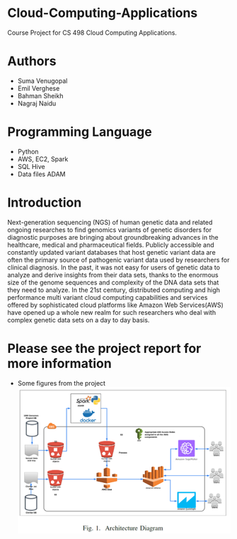 # Cloud-Computing-Applications
Course Project for CS 498 Cloud Computing Applications.

# Authors
* Suma Venugopal
* Emil Verghese
* Bahman Sheikh
* Nagraj Naidu


# Programming Language
* Python
* AWS, EC2, Spark
* SQL Hive
* Data files ADAM

# Introduction
Next-generation sequencing (NGS) of human genetic data and related ongoing researches to find genomics variants of
genetic disorders for diagnostic purposes are bringing about groundbreaking advances in the healthcare, medical and pharmaceutical
fields. Publicly accessible and constantly updated variant databases that host genetic variant data are often the primary source of pathogenic variant data used by researchers for clinical diagnosis.
In the past, it was not easy for users of genetic data to analyze and derive insights from their data sets, thanks to the enormous size of the genome sequences and complexity of the DNA data sets that they need to analyze. In the 21st century, distributed computing and high performance multi variant cloud computing capabilities and services offered by sophisticated cloud platforms like Amazon Web Services(AWS) have opened up a whole new realm for such researchers who deal with complex genetic data sets on a day to day basis.


# Please see the project report for more information

* Some figures from the project
![GitHub Logo](/IMG/1.png)
